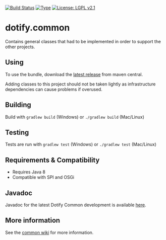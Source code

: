 [![Build Status](https://travis-ci.org/brailleapps/dotify.common.svg?branch=master)](https://travis-ci.org/brailleapps/dotify.common)
[![Type](https://img.shields.io/badge/type-library_bundle-blue.svg)](https://github.com/brailleapps/wiki/wiki/Types)
[![License: LGPL v2.1](https://img.shields.io/badge/License-LGPL%20v2%2E1%20%28or%20later%29-blue.svg)](https://www.gnu.org/licenses/lgpl-2.1)

# dotify.common #
Contains general classes that had to be implemented in order to support the other projects. 

## Using ##
To use the bundle, download the [latest release](http://search.maven.org/#search%7Cga%7C1%7Cg%3A%22org.daisy.dotify%22%20AND%20a%3A%22dotify.common%22) from maven central.

Adding classes to this project should not be taken lightly as infrastructure dependencies can cause problems if overused.

## Building ##
Build with `gradlew build` (Windows) or `./gradlew build` (Mac/Linux)

## Testing ##
Tests are run with `gradlew test` (Windows) or `./gradlew test` (Mac/Linux)

## Requirements & Compatibility ##
- Requires Java 8
- Compatible with SPI and OSGi

## Javadoc ##
Javadoc for the latest Dotify Common development is available [here](http://brailleapps.github.io/dotify.common/latest/javadoc).

## More information ##
See the [common wiki](https://github.com/brailleapps/wiki/wiki) for more information.
